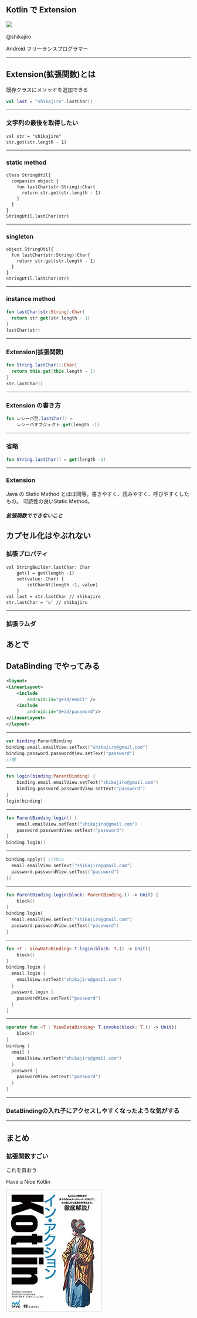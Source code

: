 ## Kotlin で Extension

![](img/shikajiro.jpg)

@shikajiro

Android フリーランスプログラマー

---

## Extension(拡張関数)とは

既存クラスにメソッドを追加できる

```kotlin
val last = "shikajiro".lastChar()
```
---

### 文字列の最後を取得したい
```
val str = "shikajiro"
str.get(str.length - 1)
```
---

### static method 
```
class StringUtil{
  companion object {
    fun lastChar(str:String):Char{
      return str.get(str.length - 1)
    }
  }
}
StringUtil.lastChar(str)
```
---

### singleton
```
object StringUtil{
  fun lastChar(str:String):Char{
    return str.get(str.length - 1)
  }
}
StringUtil.lastChar(str)
```
---

### instance method
```kotlin
fun lastChar(str:String):Char{
  return str.get(str.length - 1)
}
lastChar(str)
```
---

### Extension(拡張関数)
```kotlin
fun String.lastChar():Char{
  return this.get(this.length - 1)
}
str.lastChar()
```
---

### Extension の書き方
```kotlin
fun レシーバ型.lastChar() = 
    レシーバオブジェクト.get(length -1)
```
---

### 省略
```kotlin
fun String.lastChar() = get(length -1)
```
---

### Extension
Java の Static Method とほぼ同等。書きやすく、読みやすく、呼びやすくしたもの。
可読性の良いStatic Method。

##### 拡張関数でできないこと
カプセル化はやぶれない
---

### 拡張プロパティ
```
val StringBuilder.lastChar: Char
    get() = get(length -1)
    set(value: Char) {
        setCharAt(length -1, value)
    }
val last = str.lastChar // shikajiro
str.lastChar = 'u' // shikajiru
```
---

### 拡張ラムダ
あとで
---

## DataBinding でやってみる
```xml
<layout>
<LinearLayout>
    <include 
        android:id="@+id/email" />
    <include 
        android:id="@+id/password"/>
</LinearLayout>
</layout>
```
---

```kotlin
var binding:ParentBinding
binding.email.emailView.setText("shikajiro@gmail.com")
binding.password.passwordView.setText("password")
//略
```
---

```kotlin
fun login(binding:ParentBinding) {
    binding.email.emailView.setText("shikajiro@gmail.com")
    binding.password.passwordView.setText("password")
}
login(binding)
```
---

```kotlin
fun ParentBinding.login() {
    email.emailView.setText("shikajiro@gmail.com")
    password.passwordView.setText("password")
}
binding.login()
```
---

```kotlin
binding.apply({ //this
  email.emailView.setText("shikajiro@gmail.com")
  password.passwordView.setText("password")
})
```
---

```kotlin
fun ParentBinding.login(block: ParentBinding.() -> Unit) {
    block()
}
binding.login{
  email.emailView.setText("shikajiro@gmail.com")
  password.passwordView.setText("password")
}
```
---

```kotlin
fun <T : ViewDataBinding> T.login(block: T.() -> Unit){
    block()
}
binding.login {
  email.login {
    emailView.setText("shikajiro@gmail.com")
  }
  password.login {
    passwordView.setText("password")
  }
}
```
---

```kotlin
operator fun <T : ViewDataBinding> T.invoke(block: T.() -> Unit){
    block()
}
binding {
  email {
    emailView.setText("shikajiro@gmail.com")
  }
  password {
    passwordView.setText("password")
  }
}
```
---

### DataBindingの入れ子にアクセスしやすくなったような気がする
---

## まとめ
### 拡張関数すごい

これを買おう

Have a Nice Kotlin

![](img/kotlininaction.jpg)
